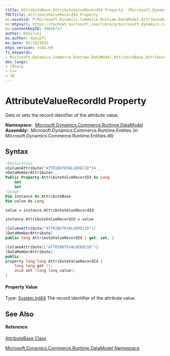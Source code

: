 ```yaml
---
title: AttributeBase.AttributeValueRecordId Property  (Microsoft.Dynamics.Commerce.Runtime.DataModel)
TOCTitle: AttributeValueRecordId Property
ms:assetid: P:Microsoft.Dynamics.Commerce.Runtime.DataModel.AttributeBase.AttributeValueRecordId
ms:mtpsurl: https://technet.microsoft.com/library/microsoft.dynamics.commerce.runtime.datamodel.attributebase.attributevaluerecordid(v=AX.60)
ms:contentKeyID: 49846717
author: Khairunj
ms.author: daxcpft
ms.date: 05/18/2015
mtps_version: v=AX.60
f1_keywords:
- Microsoft.Dynamics.Commerce.Runtime.DataModel.AttributeBase.AttributeValueRecordId
dev_langs:
- CSharp
- C++
- VB
---
```


# AttributeValueRecordId Property

Gets or sets the record identifier of the attribute value.

**Namespace:**  [Microsoft.Dynamics.Commerce.Runtime.DataModel](microsoft-dynamics-commerce-runtime-datamodel-namespace.md)  
**Assembly:**  Microsoft.Dynamics.Commerce.Runtime.Entities (in Microsoft.Dynamics.Commerce.Runtime.Entities.dll)

## Syntax

``` vb
'Declaration
<ColumnAttribute("ATTRIBUTEVALUERECID")> _
<DataMemberAttribute> _
Public Property AttributeValueRecordId As Long
    Get
    Set
'Usage
Dim instance As AttributeBase
Dim value As Long

value = instance.AttributeValueRecordId

instance.AttributeValueRecordId = value
```

``` csharp
[ColumnAttribute("ATTRIBUTEVALUERECID")]
[DataMemberAttribute]
public long AttributeValueRecordId { get; set; }
```

``` c++
[ColumnAttribute(L"ATTRIBUTEVALUERECID")]
[DataMemberAttribute]
public:
property long long AttributeValueRecordId {
    long long get ();
    void set (long long value);
}
```

#### Property Value

Type: [System.Int64](https://technet.microsoft.com/library/6yy583ek\(v=ax.60\))  
The record identifier of the attribute value.  

## See Also

#### Reference

[AttributeBase Class](attributebase-class-microsoft-dynamics-commerce-runtime-datamodel.md)

[Microsoft.Dynamics.Commerce.Runtime.DataModel Namespace](microsoft-dynamics-commerce-runtime-datamodel-namespace.md)

